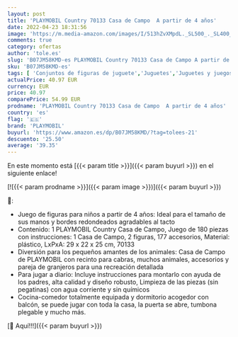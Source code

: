 ```yaml
---
layout: post
title: 'PLAYMOBIL Country 70133 Casa de Campo  A partir de 4 años'
date: 2022-04-23 18:31:56
image: 'https://m.media-amazon.com/images/I/513hZvXMpdL._SL500_._SL400_.jpg'
comments: true
category: ofertas
author: 'tole.es'
slug: 'B07JM58KMD-es PLAYMOBIL Country 70133 Casa de Campo A partir de 4 años'
sku: 'B07JM58KMD-es'
tags: [ 'Conjuntos de figuras de juguete','Juguetes','Juguetes y juegos','Muñecos y figuras','playmobil','🇪🇸', ]
actualPrice: 40.97 EUR
currency: EUR
price: 40.97
comparePrice: 54.99 EUR
prodname: 'PLAYMOBIL Country 70133 Casa de Campo  A partir de 4 años'
country: 'es'
flag: '🇪🇸'
brand: 'PLAYMOBIL'
buyurl: 'https://www.amazon.es/dp/B07JM58KMD/?tag=tolees-21'
descuento: '25.50'
average: '39.35'
---
```


En este momento está [{{< param title >}}]({{< param buyurl >}}) en el siguiente enlace!

[![{{< param prodname >}}]({{< param image >}})]({{< param buyurl >}})

🔎:

- Juego de figuras para niños a partir de 4 años: Ideal para el tamaño de sus manos y bordes redondeados agradables al tacto
- Contenido: 1 PLAYMOBIL Country Casa de Campo, Juego de 180 piezas con instrucciones: 1 Casa de Campo, 2 figuras, 177 accesorios, Material: plástico, LxPxA: 29 x 22 x 25 cm, 70133
- Diversión para los pequeños amantes de los animales: Casa de Campo de PLAYMOBIL con recinto para cabras, muchos animales, accesorios y pareja de granjeros para una recreación detallada
- Para jugar a diario: Incluye instrucciones para montarlo con ayuda de los padres, alta calidad y diseño robusto, Limpieza de las piezas (sin pegatinas) con agua corriente y sin químicos
- Cocina-comedor totalmente equipada y dormitorio acogedor con balcón, se puede jugar con toda la casa, la puerta se abre, tumbona plegable y mucho más.

[🛒 Aquí!!!]({{< param buyurl >}})
